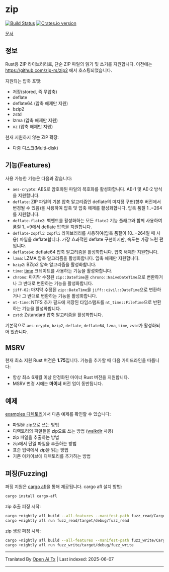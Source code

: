 zip
========

[![Build Status](https://github.com/zip-rs/zip2/actions/workflows/ci.yaml/badge.svg)](https://github.com/Pr0methean/zip/actions?query=branch%3Amaster+workflow%3ACI)
[![Crates.io version](https://img.shields.io/crates/v/zip.svg)](https://crates.io/crates/zip)

[문서](https://docs.rs/zip/latest/zip/)

정보
----

Rust용 ZIP 라이브러리로, 단순 ZIP 파일의 읽기 및 쓰기를 지원합니다. 이전에는 https://github.com/zip-rs/zip2 에서 호스팅되었습니다.

지원되는 압축 포맷:

* 저장(stored, 즉 무압축)
* deflate
* deflate64 (압축 해제만 지원)
* bzip2
* zstd
* lzma (압축 해제만 지원)
* xz (압축 해제만 지원)

현재 지원하지 않는 ZIP 확장:

* 다중 디스크(Multi-disk)

기능(Features)
--------

사용 가능한 기능은 다음과 같습니다:

* `aes-crypto`: AES로 암호화된 파일의 복호화를 활성화합니다. AE-1 및 AE-2 방식을 지원합니다.
* `deflate`: ZIP 파일의 기본 압축 알고리즘인 deflate의 미지정 구현(향후 버전에서 변경될 수 있음)을 사용하여 압축 및 압축 해제를 활성화합니다. 압축 품질 1..=264를 지원합니다.
* `deflate-flate2`: 백엔드를 활성화하는 모든 `flate2` 기능 플래그와 함께 사용하여 품질 1..=9에서 deflate 압축을 지원합니다.
* `deflate-zopfli`: `zopfli` 라이브러리를 사용하여(압축 품질이 10..=264일 때 사용) 파일을 deflate합니다. 가장 효과적인 deflate 구현이지만, 속도는 가장 느린 편입니다.
* `deflate64`: deflate64 압축 알고리즘을 활성화합니다. 압축 해제만 지원합니다.
* `lzma`: LZMA 압축 알고리즘을 활성화합니다. 압축 해제만 지원합니다.
* `bzip2`: BZip2 압축 알고리즘을 활성화합니다.
* `time`: [time](https://github.com/rust-lang-deprecated/time) 크레이트를 사용하는 기능을 활성화합니다.
* `chrono`: 마지막 수정된 `zip::DateTime`을 `chrono::NaiveDateTime`으로 변환하거나 그 반대로 변환하는 기능을 활성화합니다.
* `jiff-02`: 마지막 수정된 `zip::DateTime`을 `jiff::civil::DateTime`으로 변환하거나 그 반대로 변환하는 기능을 활성화합니다.
* `nt-time`: NTFS 추가 필드에 저장된 타임스탬프를 `nt_time::FileTime`으로 반환하는 기능을 활성화합니다.
* `zstd`: Zstandard 압축 알고리즘을 활성화합니다.

기본적으로 `aes-crypto`, `bzip2`, `deflate`, `deflate64`, `lzma`, `time`, `zstd`가 활성화되어 있습니다.

MSRV
----

현재 최소 지원 Rust 버전은 **1.75**입니다. 기능을 추가할 때 다음 가이드라인을 따릅니다:

- 항상 최소 6개월 이상 안정화된 마이너 Rust 버전을 지원합니다.
- MSRV 변경 시에는 **마이너** 버전 업이 동반됩니다.

예제
--------

[examples 디렉토리](https://raw.githubusercontent.com/zip-rs/zip2/master/examples)에서 다음 예제를 확인할 수 있습니다:
   * 파일을 zip으로 쓰는 방법
   * 디렉토리의 파일들을 zip으로 쓰는 방법 ([walkdir](https://github.com/BurntSushi/walkdir) 사용)
   * zip 파일을 추출하는 방법
   * zip에서 단일 파일을 추출하는 방법
   * 표준 입력에서 zip을 읽는 방법
   * 기존 아카이브에 디렉토리를 추가하는 방법

퍼징(Fuzzing)
-------

퍼징 지원은 [cargo afl](https://rust-fuzz.github.io/book/afl.html)을 통해 제공됩니다. cargo afl 설치 방법:

```bash
cargo install cargo-afl
```

zip 추출 퍼징 시작:

```bash
cargo +nightly afl build --all-features --manifest-path fuzz_read/Cargo.toml
cargo +nightly afl run fuzz_read/target/debug/fuzz_read
```

zip 생성 퍼징 시작:

```bash
cargo +nightly afl build --all-features --manifest-path fuzz_write/Cargo.toml
cargo +nightly afl run fuzz_write/target/debug/fuzz_write
```

---

Tranlated By [Open Ai Tx](https://github.com/OpenAiTx/OpenAiTx) | Last indexed: 2025-06-07

---